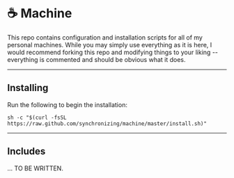 # ☕️ Machine

This repo contains configuration and installation scripts for all of my personal machines. While you may simply use everything as it is here, I would recommend forking this repo and modifying things to your liking -- everything is commented and should be obvious what it does.

---

## Installing

Run the following to begin the installation:

```
sh -c "$(curl -fsSL https://raw.github.com/synchronizing/machine/master/install.sh)"
```

---

## Includes

... TO BE WRITTEN.
